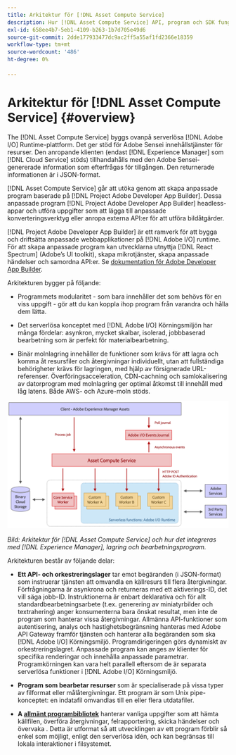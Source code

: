 ```yaml
---
title: Arkitektur för [!DNL Asset Compute Service]
description: Hur [!DNL Asset Compute Service] API, program och SDK fungerar tillsammans för att tillhandahålla en molnbaserad resurshanteringstjänst.
exl-id: 658ee4b7-5eb1-4109-b263-1b7d705e49d6
source-git-commit: 2dde177933477dc9ac2ff5a55af1fd2366e18359
workflow-type: tm+mt
source-wordcount: '486'
ht-degree: 0%

---
```


# Arkitektur för [!DNL Asset Compute Service] {#overview}

The [!DNL Asset Compute Service] byggs ovanpå serverlösa [!DNL Adobe I/O] Runtime-plattform. Det ger stöd för Adobe Sensei innehållstjänster för resurser. Den anropande klienten (endast [!DNL Experience Manager] som [!DNL Cloud Service] stöds) tillhandahålls med den Adobe Sensei-genererade information som efterfrågas för tillgången. Den returnerade informationen är i JSON-format.

[!DNL Asset Compute Service] går att utöka genom att skapa anpassade program baserade på [!DNL Project Adobe Developer App Builder]. Dessa anpassade program [!DNL Project Adobe Developer App Builder] headless-appar och utföra uppgifter som att lägga till anpassade konverteringsverktyg eller anropa externa API:er för att utföra bildåtgärder.

[!DNL Project Adobe Developer App Builder] är ett ramverk för att bygga och driftsätta anpassade webbapplikationer på [!DNL Adobe I/O] runtime. För att skapa anpassade program kan utvecklarna utnyttja [!DNL React Spectrum] (Adobe’s UI toolkit), skapa mikrotjänster, skapa anpassade händelser och samordna API:er. Se [dokumentation för Adobe Developer App Builder](https://developer.adobe.com/app-builder/docs/overview).

Arkitekturen bygger på följande:

* Programmets modularitet - som bara innehåller det som behövs för en viss uppgift - gör att du kan koppla ihop program från varandra och hålla dem lätta.

* Det serverlösa konceptet med [!DNL Adobe I/O] Körningsmiljön har många fördelar: asynkron, mycket skalbar, isolerad, jobbbaserad bearbetning som är perfekt för materialbearbetning.

* Binär molnlagring innehåller de funktioner som krävs för att lagra och komma åt resursfiler och återgivningar individuellt, utan att fullständiga behörigheter krävs för lagringen, med hjälp av försignerade URL-referenser. Överföringsacceleration, CDN-cachning och samlokalisering av datorprogram med molnlagring ger optimal åtkomst till innehåll med låg latens. Både AWS- och Azure-moln stöds.

![Arkitektur för Asset compute Service](assets/architecture-diagram.png)

*Bild: Arkitektur för [!DNL Asset Compute Service] och hur det integreras med [!DNL Experience Manager], lagring och bearbetningsprogram.*

Arkitekturen består av följande delar:

* **Ett API- och orkestreringslager** tar emot begäranden (i JSON-format) som instruerar tjänsten att omvandla en källresurs till flera återgivningar. Förfrågningarna är asynkrona och returneras med ett aktiverings-ID, det vill säga jobb-ID. Instruktionerna är enbart deklarativa och för allt standardbearbetningsarbete (t.ex. generering av miniatyrbilder och textrahering) anger konsumenterna bara önskat resultat, men inte de program som hanterar vissa återgivningar. Allmänna API-funktioner som autentisering, analys och hastighetsbegränsning hanteras med Adobe API Gateway framför tjänsten och hanterar alla begäranden som ska [!DNL Adobe I/O] Körningsmiljö. Programdirigeringen görs dynamiskt av orkestreringslagret. Anpassade program kan anges av klienter för specifika renderingar och innehålla anpassade parametrar. Programkörningen kan vara helt parallell eftersom de är separata serverlösa funktioner i [!DNL Adobe I/O] Körningsmiljö.

* **Program som bearbetar resurser** som är specialiserade på vissa typer av filformat eller målåtergivningar. Ett program är som Unix pipe-konceptet: en indatafil omvandlas till en eller flera utdatafiler.

* **A [allmänt programbibliotek](https://github.com/adobe/asset-compute-sdk)** hanterar vanliga uppgifter som att hämta källfilen, överföra återgivningar, felrapportering, skicka händelser och övervaka . Detta är utformat så att utvecklingen av ett program förblir så enkel som möjligt, enligt den serverlösa idén, och kan begränsas till lokala interaktioner i filsystemet.

<!-- TBD:

* About the YAML file?
* See [https://developer.adobe.com/app-builder/docs/getting_started/first_app/#5-anatomy-of-a-project-firefly-application](https://www.adobe.io/project-firefly/docs/getting_started/first_app/#5-anatomy-of-a-project-firefly-application).

* minimize description to custom applications
* remove all internal stuff (e.g. Photoshop application, API Gateway) from text and diagram
* update diagram to focus on 3rd party custom applications ONLY
* Explain important transactions/handshakes?
* Flow of assets/control? See the illustration on the Nui diagrams wiki.
* Illustrations. See the SVG shared by Alex.
* Exceptions? Limitations? Call-outs? Gotchas?
* Do we want to add what basic processing is not available currently, that is expected by existing AEM customers?
-->
